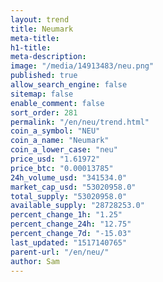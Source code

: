 ```yaml
---
layout: trend
title: Neumark
meta-title: 
h1-title: 
meta-description: 
image: "/media/14913483/neu.png"
published: true
allow_search_engine: false
sitemap: false
enable_comment: false
sort_order: 281
permalink: "/en/neu/trend.html"
coin_a_symbol: "NEU"
coin_a_name: "Neumark"
coin_a_lower_case: "neu"
price_usd: "1.61972"
price_btc: "0.00013785"
24h_volume_usd: "341534.0"
market_cap_usd: "53020958.0"
total_supply: "53020958.0"
available_supply: "28728253.0"
percent_change_1h: "1.25"
percent_change_24h: "12.75"
percent_change_7d: "-15.03"
last_updated: "1517140765"
parent-url: "/en/neu/"
author: Sam
---
```


